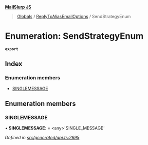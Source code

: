**[MailSlurp JS](../README.md)**

> [Globals](../README.md) / [ReplyToAliasEmailOptions](../modules/replytoaliasemailoptions.md) / SendStrategyEnum

# Enumeration: SendStrategyEnum

**`export`** 

## Index

### Enumeration members

* [SINGLEMESSAGE](replytoaliasemailoptions.sendstrategyenum.md#singlemessage)

## Enumeration members

### SINGLEMESSAGE

•  **SINGLEMESSAGE**:  = \<any>'SINGLE\_MESSAGE'

*Defined in [src/generated/api.ts:2695](https://github.com/mailslurp/mailslurp-client/blob/c889afa/src/generated/api.ts#L2695)*
